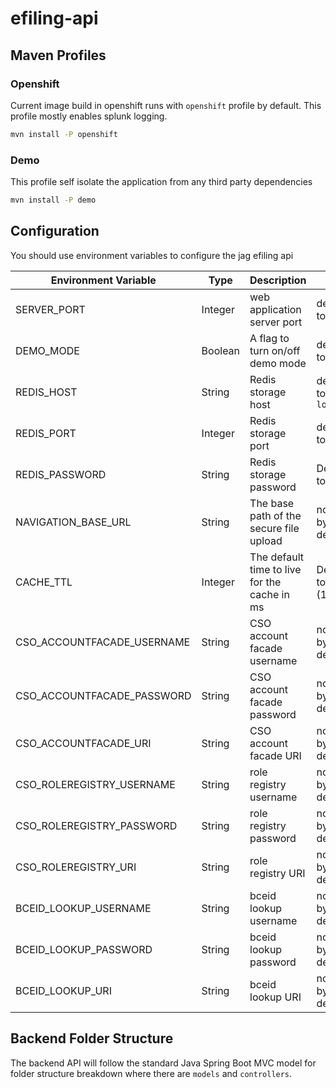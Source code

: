 # efiling-api

## Maven Profiles

### Openshift

Current image build in openshift runs with `openshift` profile by default.
This profile mostly enables splunk logging.

```bash
mvn install -P openshift
```

### Demo

This profile self isolate the application from any third party dependencies

```bash
mvn install -P demo
```

## Configuration

You should use environment variables to configure the jag efiling api

| Environment Variable | Type | Description | Notes |
| --- | --- | --- | --- |
| SERVER_PORT | Integer | web application server port | defaulted to `8080` |
| DEMO_MODE | Boolean | A flag to turn on/off demo mode | defaulted to `false` |
| REDIS_HOST | String | Redis storage host | defaulted to `localhost` |
| REDIS_PORT | Integer | Redis storage port | defaulted to `6379` |
| REDIS_PASSWORD | String | Redis storage password | Defaulted to `admin` |
| NAVIGATION_BASE_URL | String | The base path of the secure file upload | not set by default |
| CACHE_TTL | Integer | The default time to live for the cache in ms | Defaulted to `600000` (10 min) |
| CSO_ACCOUNTFACADE_USERNAME | String | CSO account facade username | not set by default |
| CSO_ACCOUNTFACADE_PASSWORD | String | CSO account facade password | not set by default |
| CSO_ACCOUNTFACADE_URI | String | CSO account facade URI | not set by default |
| CSO_ROLEREGISTRY_USERNAME | String | role registry username | not set by default |
| CSO_ROLEREGISTRY_PASSWORD | String | role registry password | not set by default |
| CSO_ROLEREGISTRY_URI | String | role registry URI | not set by default |
| BCEID_LOOKUP_USERNAME | String | bceid lookup username | not set by default |
| BCEID_LOOKUP_PASSWORD | String | bceid lookup password | not set by default |
| BCEID_LOOKUP_URI | String | bceid lookup URI | not set by default |

## Backend Folder Structure

The backend API will follow the standard Java Spring Boot MVC model for folder structure breakdown where there are `models` and `controllers`.
